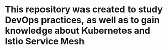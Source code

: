# This repository was created to study DevOps practices, as well as to gain knowledge about Kubernetes and Istio Service Mesh
